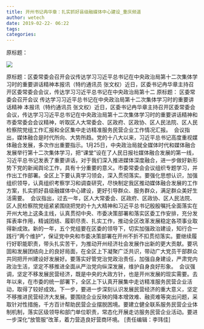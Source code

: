```yaml
---
title: 开州书记冉华章：扎实抓好县级融媒体中心建设_重庆频道
author: wetech
date: 2019-02-22- 06:22
tags: 
categories: 
---
```

原标题：
<!-- more -->
                
<img align="center" border="0" src="http://p2.ifengimg.com/a/2016/0810/204c433878d5cf9size1_w16_h16.png" />
                
            
原标题：区委常委会召开会议传达学习习近平总书记在中央政治局第十二次集体学习时的重要讲话精神本报讯（特约通讯员 张文权）近日，区委书记冉华章主持召开区委常委会会议，传达学习习近平总书记在中央政治局第十二
原标题：
区委常委会召开会议
传达学习习近平总书记在中央政治局第十二次集体学习时的重要讲话精神
本报讯（特约通讯员 张文权）近日，区委书记冉华章主持召开区委常委会会议，传达学习习近平总书记在中央政治局第十二次集体学习时的重要讲话精神和市委常委会会议精神，听取区人大常委会、区政府、区政协、区人民法院、区人民检察院党组工作汇报和全区集中走访精准服务民营企业工作情况汇报。 
会议指出，媒体融合是时代所向、大势所趋。党的十八大以来，习近平总书记高度重视媒体融合发展，多次作出重要指示。1月25日，中央政治局就全媒体时代和媒体融合发展举行第十二次集体学习，把“课堂”设在了人民日报社媒体融合发展的第一线，习近平总书记发表了重要讲话，对于我们深入推进媒体深度融合，进一步做好新形势下党的新闻舆论工作，具有十分重要的意义。市委常委会会议组织专题学习，并作出工作部署。全区上下要认真学习领会，深入贯彻落实。要强化思想认识，加强组织领导，认真组织考察学习和调查研究，尽快制定我区推动媒体融合发展的工作方案，扎实抓好县级融媒体中心建设，更好引导群众、服务群众，满足群众美好生活需要。 
会议指出，过去一年，区人大常委会、区政府、区政协、区人民法院、区人民检察院党组紧紧围绕把党的十九大精神和习近平总书记殷殷嘱托全面落实在开州大地上这条主线，认真贯彻中央、市委决策部署和落实区委工作安排，充分发挥表率作用，精诚团结、履职尽责、扎实工作，推动全区改革发展稳定各项事业取得新成效。新的一年，五个党组要在区委的领导下，切实加强政治建设，知行合一践行“两个维护”，保证党中央和市委决策部署在开州不折不扣贯彻落实。要继续履行好职能职责，带头扎实苦干，为推动开州经济社会发展作出新的更大贡献。要巩固和发展团结向上的良好局面，在全区上下凝聚广泛共识，带动广大党员干部群众共同把开州建设好发展好。要落实好管党治党政治责任，加强自身建设，严肃党内政治生活，坚定不移推进全面从严治党向纵深发展，维护自身良好形象。 
会议强调，坚定不移发展民营经济，既是中央的大政方针，也是开州发展的现实需要。去年以来，在市委的统一部署下，全区上下认真开展集中走访精准服务民营企业活动，取得了较好成效。下一步，要进一步深刻认识发展民营经济的重大意义，坚定不移推进民营经济大发展。要围绕企业反映的降本增效难、融资难等突出问题，采取针对性措施，千方百计帮助民营企业摆脱困境。要建立健全联系服务民营企业体制机制，落实区级领导和部门单位职责，常态化开展走访服务民营企业活动。要进一步深化“放管服”改革，着力营造良好营商环境。
[责任编辑：李玮佳]
            
